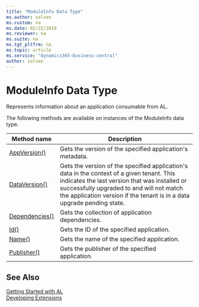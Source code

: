 ```yaml
---
title: "ModuleInfo Data Type"
ms.author: solsen
ms.custom: na
ms.date: 02/22/2019
ms.reviewer: na
ms.suite: na
ms.tgt_pltfrm: na
ms.topic: article
ms.service: "dynamics365-business-central"
author: solsen
---
```

[//]: # (START>DO_NOT_EDIT)
[//]: # (IMPORTANT:Do not edit any of the content between here and the END>DO_NOT_EDIT.)
[//]: # (Any modifications should be made in the .xml files in the ModernDev repo.)
# ModuleInfo Data Type
Represents information about an application consumable from AL.



The following methods are available on instances of the ModuleInfo data type.

|Method name|Description|
|-----------|-----------|
|[AppVersion()](moduleinfo-appversion-method.md)|Gets the version of the specified application's metadata.|
|[DataVersion()](moduleinfo-dataversion-method.md)|Gets the version of the specified application's data in the context of a given tenant. This indicates the last version that was installed or successfully upgraded to and will not match the application version if the tenant is in a data upgrade pending state.|
|[Dependencies()](moduleinfo-dependencies-method.md)|Gets the collection of application dependencies.|
|[Id()](moduleinfo-id-method.md)|Gets the ID of the specified application.|
|[Name()](moduleinfo-name-method.md)|Gets the name of the specified application.|
|[Publisher()](moduleinfo-publisher-method.md)|Gets the publisher of the specified application.|

[//]: # (IMPORTANT: END>DO_NOT_EDIT)
## See Also  
[Getting Started with AL](../../devenv-get-started.md)  
[Developing Extensions](../../devenv-dev-overview.md)  